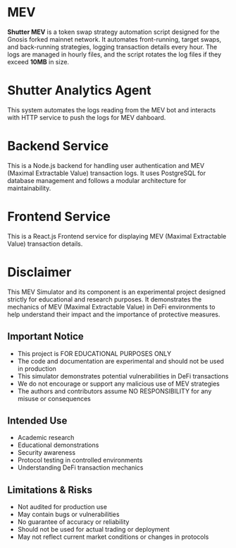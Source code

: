 # MEV

**Shutter MEV** is a token swap strategy automation script designed for the Gnosis forked mainnet network. It automates front-running, target swaps, and back-running strategies, logging transaction details every hour. The logs are managed in hourly files, and the script rotates the log files if they exceed **10MB** in size.

# Shutter Analytics Agent

This system automates the logs reading from the MEV bot and interacts with HTTP service to push the logs for MEV dahboard.

# Backend Service

This is a Node.js backend for handling user authentication and MEV (Maximal Extractable Value) transaction logs. It uses PostgreSQL for database management and follows a modular architecture for maintainability.


# Frontend Service

This is a React.js Frontend service for displaying  MEV (Maximal Extractable Value) transaction details.


# Disclaimer

This MEV Simulator and its component is an experimental project designed strictly for educational and research purposes. It demonstrates the mechanics of MEV (Maximal Extractable Value) in DeFi environments to help understand their impact and the importance of protective measures.

## Important Notice

- This project is FOR EDUCATIONAL PURPOSES ONLY
- The code and documentation are experimental and should not be used in production
- This simulator demonstrates potential vulnerabilities in DeFi transactions
- We do not encourage or support any malicious use of MEV strategies
- The authors and contributors assume NO RESPONSIBILITY for any misuse or consequences

## Intended Use

- Academic research
- Educational demonstrations
- Security awareness
- Protocol testing in controlled environments
- Understanding DeFi transaction mechanics

## Limitations & Risks

- Not audited for production use
- May contain bugs or vulnerabilities
- No guarantee of accuracy or reliability
- Should not be used for actual trading or deployment
- May not reflect current market conditions or changes in protocols
